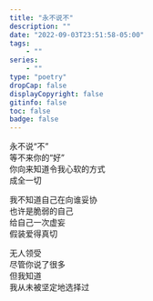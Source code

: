 ```yaml
---
title: "永不说不"
description: ""
date: "2022-09-03T23:51:58-05:00"
tags: 
    - ""
series: 
    - ""
type: "poetry"
dropCap: false
displayCopyright: false
gitinfo: false
toc: false
badge: false
---
```

永不说“不”  
等不来你的“好”  
你向来知道令我心软的方式  
成全一切  

我不知道自己在向谁妥协  
也许是脆弱的自己  
给自己一次虚妄  
假装爱得真切  

无人领受  
尽管你说了很多  
但我知道  
我从未被坚定地选择过  
